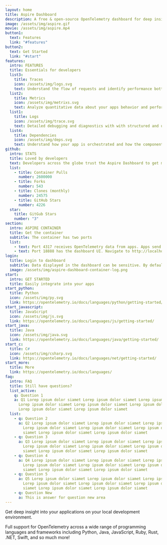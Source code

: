 ```yaml
---
layout: home
title: Aspire Dashboard
description: A free & open-source OpenTelemetry dashboard for deep insights into your apps on your local development machine.
image: /assets/img/aspire.gif
movie: /assets/img/aspire.mp4
button1:
  text: Features
  link: "#features"
button2:
  text: Get Started
  link: "#start"
features:
  intro: FEATURES
  title: Essentials for developers
  list3:
    title: Traces
    icon: /assets/img/logs.svg
    text: Understand the flow of requests and identify performance bottlenecks.
  list2:
    title: Metrics
    icon: /assets/img/metrixs.svg
    text: Analyze quantitative data about your apps behavior and performance.
  list1:
    title: Logs
    icon: /assets/img/trace.svg
    text: Detailed debugging and diagnostics with with structured and unstructured log views.
  list4:
    title: Dependencies
    icon: /assets/img/deps.svg
    text: Understand how your app is orchestrated and how the components work together.
github:
  intro: STATS
  title: Loved by developers
  text: Developers across the globe trust the Aspire Dashboard to get mission critical information while they are developing their applications. The Aspire Dashboard is free,  open-source, and constantly adding new features based on your feedback. 
  list:
    - title: Container Pulls
      number: 2600000
    - title: Forks
      number: 543
    - title: Clones (monthly)
      number: 24575
    - title: GitHub Stars
      number: 4226
  star:
    title: GitGub Stars
    number: "3"
section:
  intro: ASPIRE CONTAINER
  title: Get the container
  subtitle: The container has two ports
  list: 
    - text: Port 4317 receives OpenTelemetry data from apps. Apps send data using OpenTelemetry Protocol (OTLP).
    - text: Port 18888 has the dashboard UI. Navigate to http://localhost:18888 in the browser to view the dashboard.
login:
  title: Login to dashboard
  subtitle: Data displayed in the dashboard can be sensitive. By default, the dashboard is secured with authentication that requires a token to login. The login token is printed to the container logs. After copying the highlighted token into the login page at http://localhost:18888, select the Login button.
  image: /assets/img/aspire-dashboard-container-log.png
start:
  intro: GET STARTED
  title: Easily integrate into your apps
start_python:
  title: Python
  icon: /assets/img/py.svg
  link: https://opentelemetry.io/docs/languages/python/getting-started/
start_javascript:
  title: JavaScript
  icon: /assets/img/js.svg
  link: https://opentelemetry.io/docs/languages/js/getting-started/
start_java:
  title: Java
  icon: /assets/img/java.svg
  link: https://opentelemetry.io/docs/languages/java/getting-started/
start_c:
  title: C#
  icon: /assets/img/csharp.svg
  link: https://opentelemetry.io/docs/languages/net/getting-started/
start_more:
  title: More
  link: https://opentelemetry.io/docs/languages/
faq:
  intro: FAQ
  title: Still have questions?
  list_active:
    q: Question 1
    a: Q1 Lorep ipsum dolor siamet Lorep ipsum dolor siamet Lorep ipsum dolor siamet
      Lorep ipsum dolor siamet Lorep ipsum dolor siamet Lorep ipsum dolor siamet
      Lorep ipsum dolor siamet Lorep ipsum dolor siamet
  list:
    - q: Question 2
      a: Q2 Lorep ipsum dolor siamet Lorep ipsum dolor siamet Lorep ipsum dolor siamet
        Lorep ipsum dolor siamet Lorep ipsum dolor siamet Lorep ipsum dolor
        siamet Lorep ipsum dolor siamet Lorep ipsum dolor siamet
    - q: Question 3
      a: Q3 Lorep ipsum dolor siamet Lorep ipsum dolor siamet Lorep ipsum dolor siamet
        Lorep ipsum dolor siamet Lorep ipsum dolor siamet Lorep ipsum dolor
        siamet Lorep ipsum dolor siamet Lorep ipsum dolor siamet
    - q: Question 4
      a: Q4 Lorep ipsum dolor siamet Lorep ipsum dolor siamet Lorep ipsum dolor siamet
        Lorep ipsum dolor siamet Lorep ipsum dolor siamet Lorep ipsum dolor
        siamet Lorep ipsum dolor siamet Lorep ipsum dolor siamet
    - q: Question 5
      a: Q5 Lorep ipsum dolor siamet Lorep ipsum dolor siamet Lorep ipsum dolor siamet
        Lorep ipsum dolor siamet Lorep ipsum dolor siamet Lorep ipsum dolor
        siamet Lorep ipsum dolor siamet Lorep ipsum dolor siamet
    - q: Question New
      a: This is answer for question new area
---
```

Get deep insight into your applications on your local development environment.

Full support for OpenTelemetry across a wide range of programming languages and frameworks including Python, Java, JavaScript, Ruby, Rust, .NET, Swift, and so much more!